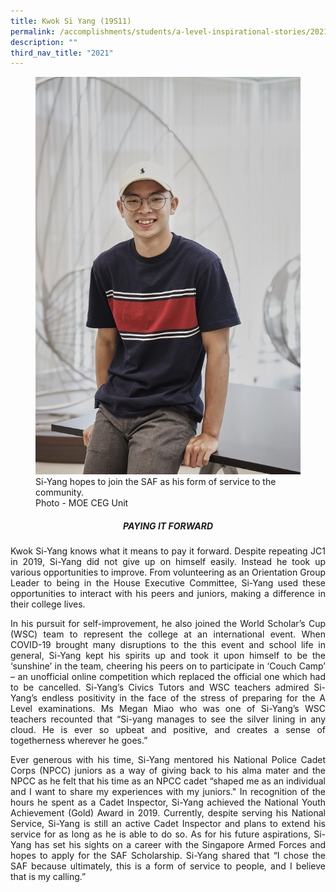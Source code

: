 ```yaml
---
title: Kwok Si Yang (19S11)
permalink: /accomplishments/students/a-level-inspirational-stories/2021/kwok-si-yang/
description: ""
third_nav_title: "2021"
---
```

<figure>
<img src="/images/Si-Yang.jpg">
<figcaption>
Si-Yang hopes to join the SAF as his form of service to the community.
<br>Photo - MOE CEG Unit</figcaption></figure>

<div align=justify>

<center><h5>PAYING IT FORWARD</h5></center>

<p>
Kwok Si-Yang knows what it means to pay it forward. Despite repeating JC1 in 2019, Si-Yang did not give up on himself easily. Instead he took up various opportunities to improve. From volunteering as an Orientation Group Leader to being in the House Executive Committee, Si-Yang used these opportunities to interact with his peers and juniors, making a difference in their college lives.</p>

<p>
In his pursuit for self-improvement, he also joined the World Scholar’s Cup (WSC) team to represent the college at an international event. When COVID-19 brought many disruptions to the this event and school life in general, Si-Yang kept his spirits up and took it upon himself to be the ‘sunshine’ in the team, cheering his peers on to participate in ‘Couch Camp’ – an unofficial online competition which replaced the official one which had to be cancelled. Si-Yang’s Civics Tutors and WSC teachers admired Si-Yang’s endless positivity in the face of the stress of preparing for the A Level examinations. Ms Megan Miao who was one of Si-Yang’s WSC teachers recounted that “Si-yang manages to see the silver lining in any cloud. He is ever so upbeat and positive, and creates a sense of togetherness wherever he goes.”</p>

<p>
Ever generous with his time, Si-Yang mentored his National Police Cadet Corps (NPCC) juniors as a way of giving back to his alma mater and the NPCC as he felt that his time as an NPCC cadet “shaped me as an individual and I want to share my experiences with my juniors." In recognition of the hours he spent as a Cadet Inspector, Si-Yang achieved the National Youth Achievement (Gold) Award in 2019. Currently, despite serving his National Service, Si-Yang is still an active Cadet Inspector and plans to extend his service for as long as he is able to do so. As for his future aspirations, Si-Yang has set his sights on a career with the Singapore Armed Forces and hopes to apply for the SAF Scholarship. Si-Yang shared that “I chose the SAF because ultimately, this is a form of service to people, and I believe that is my calling.”</p>